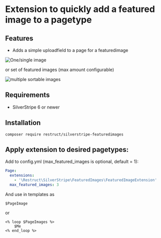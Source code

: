 Extension to quickly add a featured image to a pagetype
=======================================================

## Features

* Adds a simple uploadfield to a page for a featuredimage

![One/single image](docs/assets/single_image.png)

or set of featured images (max amount configurable)

![multiple sortable images](docs/assets/multiple_images.png)

## Requirements

* SilverStripe 6 or newer

## Installation

```
composer require restruct/silverstripe-featuredimages 
```

## Apply extension to desired pagetypes:

Add to config.yml (max_featured_images is optional, default = 1):

```yaml
Page:
  extensions:
    - '\Restruct\SilverStripe\FeaturedImages\FeaturedImageExtension'
  max_featured_images: 3
```

And use in templates as 
```
$PageImage
```
or
```
<% loop $PageImages %>
    $Me
<% end_loop %>
